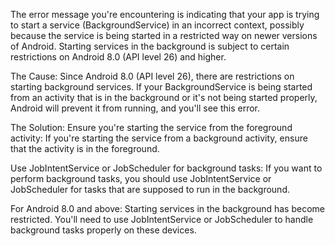 The error message you're encountering is indicating that your app is trying to start a service (BackgroundService) in an incorrect context, possibly because the service is being started in a restricted way on newer versions of Android. Starting services in the background is subject to certain restrictions on Android 8.0 (API level 26) and higher.

The Cause:
Since Android 8.0 (API level 26), there are restrictions on starting background services. If your BackgroundService is being started from an activity that is in the background or it's not being started properly, Android will prevent it from running, and you'll see this error.

The Solution:
Ensure you're starting the service from the foreground activity: If you're starting the service from a background activity, ensure that the activity is in the foreground.

Use JobIntentService or JobScheduler for background tasks: If you want to perform background tasks, you should use JobIntentService or JobScheduler for tasks that are supposed to run in the background.

For Android 8.0 and above: Starting services in the background has become restricted. You'll need to use JobIntentService or JobScheduler to handle background tasks properly on these devices.
